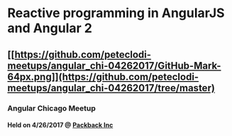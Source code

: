 # Reactive programming in AngularJS and Angular 2
## [[https://github.com/peteclodi-meetups/angular_chi-04262017/GitHub-Mark-64px.png]](https://github.com/peteclodi-meetups/angular_chi-04262017/tree/master)
### Angular Chicago Meetup
#### Held on 4/26/2017 @ [Packback Inc](https://www.packback.co)
